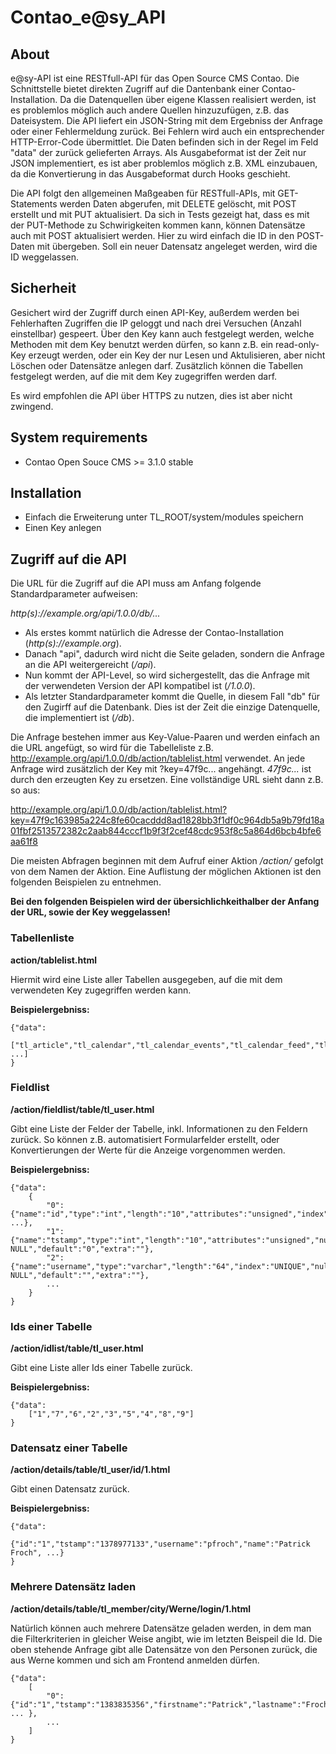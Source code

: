 Contao_e@sy_API
===============

## About

e@sy-API ist eine RESTfull-API für das Open Source CMS Contao. Die Schnittstelle bietet direkten Zugriff auf die Dantenbank einer Contao-Installation. Da die Datenquellen über eigene Klassen realisiert werden, ist es problemlos möglich auch andere Quellen hinzuzufügen, z.B. das Dateisystem. Die API liefert ein JSON-String mit dem Ergebniss der Anfrage oder einer Fehlermeldung zurück. Bei Fehlern wird auch ein entsprechender HTTP-Error-Code übermittlet. Die Daten befinden sich in der Regel im Feld "data" der zurück gelieferten Arrays. Als Ausgabeformat ist der Zeit nur JSON implementiert, es ist aber problemlos möglich z.B. XML einzubauen, da die Konvertierung in das Ausgabeformat durch Hooks geschieht.

Die API folgt den allgemeinen Maßgeaben für RESTfull-APIs, mit GET-Statements werden Daten abgerufen, mit DELETE gelöscht, mit POST erstellt und mit PUT aktualisiert. Da sich in Tests gezeigt hat, dass es mit der PUT-Methode zu Schwirigkeiten kommen kann, können Datensätze auch mit POST aktualisiert werden. Hier zu wird einfach die ID in den POST-Daten mit übergeben. Soll ein neuer Datensatz angeleget werden, wird die ID weggelassen.

## Sicherheit

Gesichert wird der Zugriff durch einen API-Key, außerdem werden bei Fehlerhaften Zugriffen die IP geloggt und nach drei Versuchen (Anzahl einstellbar) gespeert. Über den Key kann auch festgelegt werden, welche Methoden mit dem Key benutzt werden dürfen, so kann z.B. ein read-only-Key erzeugt werden, oder ein Key der nur Lesen und Aktulisieren, aber nicht Löschen oder Datensätze anlegen darf. Zusätzlich können die Tabellen festgelegt werden, auf die mit dem Key zugegriffen werden darf.

Es wird empfohlen die API über HTTPS zu nutzen, dies ist aber nicht zwingend.

## System requirements

 * Contao Open Souce CMS >= 3.1.0 stable


## Installation

 * Einfach die Erweiterung unter TL_ROOT/system/modules speichern
 * Einen Key anlegen


## Zugriff auf die API

Die URL für die Zugriff auf die API muss am Anfang folgende Standardparameter aufweisen:

*http(s)://example.org/api/1.0.0/db/...*

* Als erstes kommt natürlich die Adresse der Contao-Installation (*http(s)://example.org*).
* Danach "api", dadurch wird nicht die Seite geladen, sondern die Anfrage an die API weitergereicht (*/api*).
* Nun kommt der API-Level, so wird sichergestellt, das die Anfrage mit der verwendeten Version der API kompatibel ist (*/1.0.0*).
* Als letzter Standardparameter kommt die Quelle, in diesem Fall "db" für den Zugirff auf die Datenbank. Dies ist der Zeit die einzige Datenquelle, die implementiert ist (*/db*).

Die Anfrage bestehen immer aus Key-Value-Paaren und werden einfach an die URL angefügt, so wird für die Tabelleliste z.B. http://example.org/api/1.0.0/db/action/tablelist.html verwendet.
An jede Anfrage wird zusätzlich der Key mit ?key=47f9c... angehängt. *47f9c...* ist durch den erzeugten Key zu ersetzen. Eine vollständige URL sieht dann z.B. so aus:

http://example.org/api/1.0.0/db/action/tablelist.html?key=47f9c163985a224c8fe60cacddd8ad1828bb3f1df0c964db5a9b79fd18a01fbf2513572382c2aab844cccf1b9f3f2cef48cdc953f8c5a864d6bcb4bfe6aa61f8

Die meisten Abfragen beginnen mit dem Aufruf einer Aktion */action/* gefolgt von dem Namen der Aktion. Eine Auflistung der möglichen Aktionen ist den folgenden Beispielen zu entnehmen.

**Bei den folgenden Beispielen wird der übersichlichkeithalber der Anfang der URL, sowie der Key weggelassen!**

### Tabellenliste

**action/tablelist.html**

Hiermit wird eine Liste aller Tabellen ausgegeben, auf die mit dem verwendeten Key zugegriffen werden kann.

**Beispielergebniss:**

```
{"data":
    ["tl_article","tl_calendar","tl_calendar_events","tl_calendar_feed","tl_comments","tl_content", ...]
}
```

### Fieldlist

**/action/fieldlist/table/tl_user.html**

Gibt eine Liste der Felder der Tabelle, inkl. Informationen zu den Feldern zurück. So können z.B. automatisiert Formularfelder erstellt, oder Konvertierungen der Werte für die Anzeige vorgenommen werden.

**Beispielergebniss:**

```
{"data":
    {
        "0":{"name":"id","type":"int","length":"10","attributes":"unsigned","index":"PRIMARY", ...},
        "1":{"name":"tstamp","type":"int","length":"10","attributes":"unsigned","null":"NOT NULL","default":"0","extra":""},
        "2":{"name":"username","type":"varchar","length":"64","index":"UNIQUE","null":"NOT NULL","default":"","extra":""},
        ...
    }
}
```

### Ids einer Tabelle

**/action/idlist/table/tl_user.html**

Gibt eine Liste aller Ids einer Tabelle zurück.

**Beispielergebniss:**

```
{"data":
    ["1","7","6","2","3","5","4","8","9"]
}
```

### Datensatz einer Tabelle

**/action/details/table/tl_user/id/1.html**

Gibt einen Datensatz zurück.

**Beispielergebniss:**

```
{"data":
    {"id":"1","tstamp":"1378977133","username":"pfroch","name":"Patrick Froch", ...}
}
```

### Mehrere Datensätz laden

**/action/details/table/tl_member/city/Werne/login/1.html**

Natürlich können auch mehrere Datensätze geladen werden, in dem man die Filterkriterien in gleicher Weise angibt, wie im letzten Beispeil die Id. Die oben stehende Anfrage gibt alle Datensätze von den Personen zurück, die aus Werne kommen und sich am Frontend anmelden dürfen.

```
{"data":
    [
        "0":{"id":"1","tstamp":"1383835356","firstname":"Patrick","lastname":"Froch", ... },
        ...
    ]
}
```